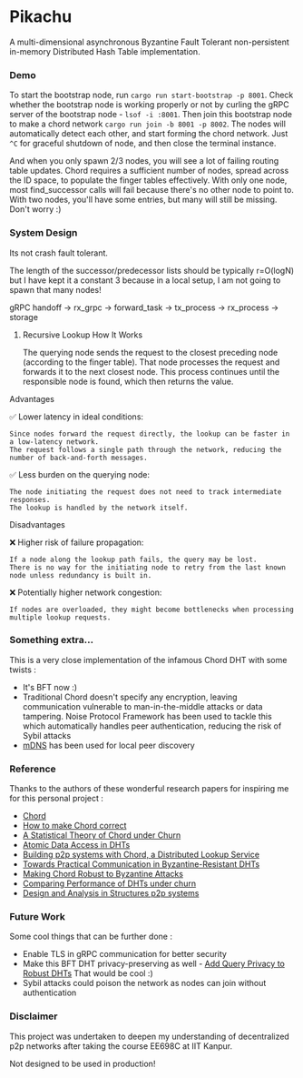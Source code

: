 # Pikachu 

A multi-dimensional asynchronous Byzantine Fault Tolerant non-persistent in-memory Distributed Hash Table implementation.

### Demo

To start the bootstrap node, run `cargo run start-bootstrap -p 8001`. Check whether the bootstrap node is working properly or not by curling the gRPC server of the bootstrap node -
`lsof -i :8001`. Then join this bootstrap node to make a chord network `cargo run join -b 8001 -p 8002`. The nodes will automatically detect each other, and start forming the chord network. Just `^C` for graceful shutdown of node, and then close the terminal instance.

And when you only spawn 2/3 nodes, you will see a lot of failing routing table updates. Chord requires a sufficient number of nodes, spread across the ID space, to populate the finger tables effectively. With only one node, most find_successor calls will fail because there's no other node to point to. With two nodes, you'll have some entries, but many will still be missing. Don't worry :)

### System Design

Its not crash fault tolerant.

The length of the successor/predecessor lists should be typically r=O(logN) but I have kept it a constant 3 because in a local setup, I am not going to spawn that many nodes!

gRPC handoff -> rx_grpc -> forward_task -> tx_process -> rx_process -> storage

1. Recursive Lookup
How It Works

    The querying node sends the request to the closest preceding node (according to the finger table).
    That node processes the request and forwards it to the next closest node.
    This process continues until the responsible node is found, which then returns the value.

Advantages

✅ Lower latency in ideal conditions:

    Since nodes forward the request directly, the lookup can be faster in a low-latency network.
    The request follows a single path through the network, reducing the number of back-and-forth messages.

✅ Less burden on the querying node:

    The node initiating the request does not need to track intermediate responses.
    The lookup is handled by the network itself.

Disadvantages

❌ Higher risk of failure propagation:

    If a node along the lookup path fails, the query may be lost.
    There is no way for the initiating node to retry from the last known node unless redundancy is built in.

❌ Potentially higher network congestion:

    If nodes are overloaded, they might become bottlenecks when processing multiple lookup requests.

### Something extra...

This is a very close implementation of the infamous Chord DHT with some twists :

* It's BFT now :)
* Traditional Chord doesn't specify any encryption, leaving communication vulnerable to man-in-the-middle attacks or data tampering. Noise Protocol Framework has been used to tackle this which automatically handles peer authentication, reducing the risk of Sybil attacks
* [mDNS](https://datatracker.ietf.org/doc/html/rfc6762) has been used for local peer discovery

### Reference

Thanks to the authors of these wonderful research papers for inspiring me for this personal project :

* [Chord](https://pdos.csail.mit.edu/papers/chord:sigcomm01/chord_sigcomm.pdf)
* [How to make Chord correct](https://arxiv.org/pdf/1502.06461)
* [A Statistical Theory of Chord under Churn](https://arxiv.org/pdf/cs/0501069)
* [Atomic Data Access in DHTs](https://groups.csail.mit.edu/tds/papers/Lynch/lncs02.pdf)
* [Building p2p systems with Chord, a Distributed Lookup Service](https://www.cs.princeton.edu/courses/archive/spr05/cos598E/bib/dabek-chord.pdf)
* [Towards Practical Communication in Byzantine-Resistant DHTs](https://www.cs.purdue.edu/homes/akate/publications/RobustP2P.pdf)
* [Making Chord Robust to Byzantine Attacks](https://www.cs.unm.edu/~saia/papers/swarm.pdf)
* [Comparing Performance of DHTs under churn](https://pdos.csail.mit.edu/~strib/docs/dhtcomparison/dhtcomparison-iptps04.pdf)
* [Design and Analysis in Structures p2p systems](https://dcatkth.github.io/thesis/sameh_thesis.pdf)

### Future Work

Some cool things that can be further done :

* Enable TLS in gRPC communication for better security
* Make this BFT DHT privacy-preserving as well - [Add Query Privacy to Robust DHTs](https://arxiv.org/pdf/1107.1072)
That would be cool :)
* Sybil attacks could poison the network as nodes can join without authentication

### Disclaimer 

This project was undertaken to deepen my understanding of decentralized p2p networks after taking the course EE698C at IIT Kanpur.

Not designed to be used in production!
